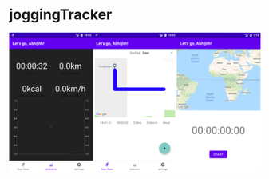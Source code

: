 # joggingTracker
![loading image...](https://github.com/AbhijithMogaveera/joggingTracker/blob/master/screenshot/New%20Project.png)
